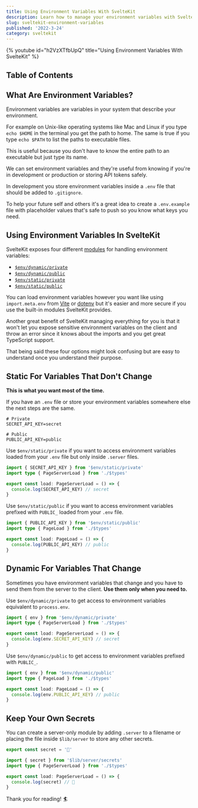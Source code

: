 ```yaml
---
title: Using Environment Variables With SvelteKit
description: Learn how to manage your environment variables with SvelteKit.
slug: sveltekit-environment-variables
published: '2022-3-24'
category: sveltekit
---
```


{% youtube id="h2VzXTfbUpQ" title="Using Environment Variables With SvelteKit" %}

## Table of Contents

## What Are Environment Variables?

Environment variables are variables in your system that describe your environment.

For example on Unix-like operating systems like Mac and Linux if you type `echo $HOME` in the terminal you get the path to home. The same is true if you type `echo $PATH` to list the paths to executable files.

This is useful because you don't have to know the entire path to an executable but just type its name.

We can set environment variables and they're useful from knowing if you're in development or production or storing API tokens safely.

In development you store environment variables inside a `.env` file that should be added to `.gitignore`.

To help your future self and others it's a great idea to create a `.env.example` file with placeholder values that's safe to push so you know what keys you need.

## Using Environment Variables In SvelteKit

SvelteKit exposes four different [modules](https://kit.svelte.dev/docs/modules) for handling environment variables:

- [`$env/dynamic/private`](https://kit.svelte.dev/docs/modules)
- [`$env/dynamic/public`](https://kit.svelte.dev/docs/modules)
- [`$env/static/private`](https://kit.svelte.dev/docs/modules)
- [`$env/static/public`](https://kit.svelte.dev/docs/modules)

You can load environment variables however you want like using `import.meta.env` from [Vite](https://vitejs.dev/guide/env-and-mode.html#env-variables) or [dotenv](https://github.com/motdotla/dotenv) but it's easier and more secure if you use the built-in modules SvelteKit provides.

Another great benefit of SvelteKit managing everything for you is that it won't let you expose sensitive environment variables on the client and throw an error since it knows about the imports and you get great TypeScript support.

That being said these four options might look confusing but are easy to understand once you understand their purpose.

## Static For Variables That Don't Change

**This is what you want most of the time.**

If you have an `.env` file or store your environment variables somewhere else the next steps are the same.

```text:.env showLineNumbers
# Private
SECRET_API_KEY=secret

# Public
PUBLIC_API_KEY=public
```

Use `$env/static/private` if you want to access environment variables loaded from your `.env` file but only inside `.server` files.

```ts:+page.server.ts showLineNumbers
import { SECRET_API_KEY } from '$env/static/private'
import type { PageServerLoad } from './$types'

export const load: PageServerLoad = () => {
  console.log(SECRET_API_KEY) // secret
}
```

Use `$env/static/public` if you want to access environment variables prefixed with `PUBLIC_` loaded from your `.env` file.

```ts:+page.ts showLineNumbers
import { PUBLIC_API_KEY } from '$env/static/public'
import type { PageLoad } from './$types'

export const load: PageLoad = () => {
  console.log(PUBLIC_API_KEY) // public
}
```

## Dynamic For Variables That Change

Sometimes you have environment variables that change and you have to send them from the server to the client. **Use them only when you need to.**

Use `$env/dynamic/private` to get access to environment variables equivalent to `process.env`.

```ts:+page.server.ts showLineNumbers
import { env } from '$env/dynamic/private'
import type { PageServerLoad } from './$types'

export const load: PageServerLoad = () => {
  console.log(env.SECRET_API_KEY) // secret
}
```

Use `$env/dynamic/public` to get access to environment variables prefixed with `PUBLIC_`.

```ts:+page.ts showLineNumbers
import { env } from '$env/dynamic/public'
import type { PageLoad } from './$types'

export const load: PageLoad = () => {
  console.log(env.PUBLIC_API_KEY) // public
}
```

## Keep Your Own Secrets

You can create a server-only module by adding `.server` to a filename or placing the file inside `$lib/server` to store any other secrets.

```ts:lib/server/secrets.ts showLineNumbers
export const secret = '🍜'
```

```ts:+page.server.ts showLineNumbers
import { secret } from '$lib/server/secrets'
import type { PageServerLoad } from './$types'

export const load: PageServerLoad = () => {
  console.log(secret) // 🍜
}
```

Thank you for reading! 🏄️
